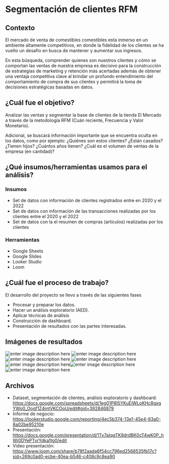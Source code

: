 # Segmentación de clientes RFM

## Contexto

El mercado de venta de comestibles comestibles esta inmerso en un ambiente altamente competitivos, en donde la fidelidad de los clientes se ha vuelto un desafío en busca de mantener y aumentar sus ingresos.

En esta búsqueda, comprender quienes son nuestros clientes y cómo se comportan las ventas de nuestra empresa es decisivo para la construcción de estrategias de marketing y retención más acertadas además de obtener una ventaja competitiva clave al brindar un profundo entendimiento del comportamiento de compra de sus clientes y permitirá la toma de decisiones estratégicas basadas en datos.  

## ¿Cuál fue el objetivo? 

Analizar las ventas y segmentar la base de clientes de la tienda El Mercado a través de la metodología RFM  (Cuán reciente, Frecuencia y Valor Monetario). 

Adicional, se buscará información importante que se encuentra oculta en los datos, como por ejemplo: ¿Quiénes son estos clientes? ¿Están casados? ¿Tienen hijos? ¿Cuántos años tienen? ¿Cuál es el volumen de ventas de la empresa (en cantidad)?


## ¿Qué insumos/herramientas usamos para el análisis?  

### Insumos
- Set de datos con información de clientes registrados entre en 2020 y el 2022 
- Set de datos con información de las transacciones realizadas por los clientes entre el 2020 y el 2022
- Set de datos con la el resumen de compras (artículos) realizadas por los clientes 

### Herramientas

- Google Sheets 
- Google Slides
- Looker Studio
- Loom

## ¿Cuál fue el proceso de trabajo?  

El desarrollo del proyecto se llevo a través de las siguientes fases

-   Procesar y preparar los datos.
-   Hacer un análisis exploratorio (AED).
-   Aplicar técnicas de análisis 
-   Construcción de dashboard.
-   Presentación de resultados con las partes interesadas.

## Imágenes de resultados

![enter image description here](https://github.com/JPatoDiaz/segmentacion-clientes-RFM/blob/main/assets/RFM_Image_1.png)
![enter image description here](https://github.com/JPatoDiaz/segmentacion-clientes-RFM/blob/main/assets/RFM_Image_2.png.png)
![enter image description here](https://github.com/JPatoDiaz/segmentacion-clientes-RFM/blob/main/assets/RFM_Image_3.png.png)
![enter image description here](https://github.com/JPatoDiaz/segmentacion-clientes-RFM/blob/main/assets/RFM_Image_4.png.png)![enter image description here](https://github.com/JPatoDiaz/segmentacion-clientes-RFM/blob/main/assets/RFM_Image_5.png.png)![enter image description here](https://github.com/JPatoDiaz/segmentacion-clientes-RFM/blob/main/assets/RFM_Image_6.png.png)![enter image description here](https://github.com/JPatoDiaz/segmentacion-clientes-RFM/blob/main/assets/RFM_Image_7.png.png)

## Archivos

- Dataset, segmentación de clientes, análisis exploratorio y dashboard:  https://docs.google.com/spreadsheets/d/1eg01P8I5YKuEiWLoKHc8gxgYWo0_Oogf1Z4mtVKCOoU/edit#gid=392846879
- Informe de negocio: 
https://lookerstudio.google.com/reporting/4ec5b374-13e1-45e4-83a0-8a02be95210e
- Presentación: https://docs.google.com/presentation/d/1Tv7aIqgTK8drdBK0cT4wK0P_hWi0DYePTvrYdka1tg0/edit
- Video presentación: 
https://www.loom.com/share/b78f2aada6f54cc796ed2568535fb17c?sid=269c0ad0-ecbe-40ea-b546-c408c9c8ea90
